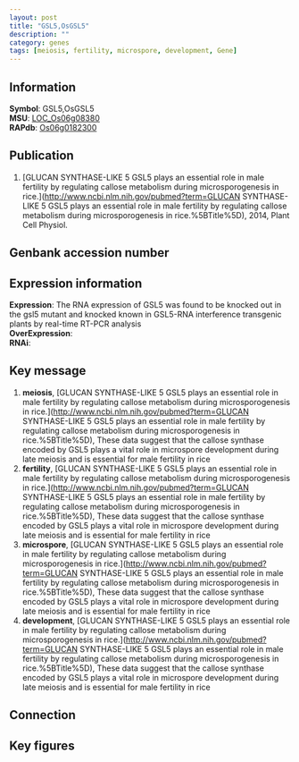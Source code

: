 ```yaml
---
layout: post
title: "GSL5,OsGSL5"
description: ""
category: genes
tags: [meiosis, fertility, microspore, development, Gene]
---
```


## Information
__Symbol__: GSL5,OsGSL5  
__MSU__: [LOC_Os06g08380](http://rice.plantbiology.msu.edu/cgi-bin/ORF_infopage.cgi?orf=LOC_Os06g08380)  
__RAPdb__: [Os06g0182300](http://rapdb.dna.affrc.go.jp/viewer/gbrowse_details/irgsp1?name=Os06g0182300)  

## Publication
1. [GLUCAN SYNTHASE-LIKE 5 GSL5 plays an essential role in male fertility by regulating callose metabolism during microsporogenesis in rice.](http://www.ncbi.nlm.nih.gov/pubmed?term=GLUCAN SYNTHASE-LIKE 5 GSL5 plays an essential role in male fertility by regulating callose metabolism during microsporogenesis in rice.%5BTitle%5D), 2014, Plant Cell Physiol.

## Genbank accession number

## Expression information
__Expression__: The RNA expression of GSL5 was found to be knocked out in the gsl5 mutant and knocked known in GSL5-RNA interference transgenic plants by real-time RT-PCR analysis  
__OverExpression__:  
__RNAi__:  

## Key message
1. __meiosis__, [GLUCAN SYNTHASE-LIKE 5 GSL5 plays an essential role in male fertility by regulating callose metabolism during microsporogenesis in rice.](http://www.ncbi.nlm.nih.gov/pubmed?term=GLUCAN SYNTHASE-LIKE 5 GSL5 plays an essential role in male fertility by regulating callose metabolism during microsporogenesis in rice.%5BTitle%5D),  These data suggest that the callose synthase encoded by GSL5 plays a vital role in microspore development during late meiosis and is essential for male fertility in rice
2. __fertility__, [GLUCAN SYNTHASE-LIKE 5 GSL5 plays an essential role in male fertility by regulating callose metabolism during microsporogenesis in rice.](http://www.ncbi.nlm.nih.gov/pubmed?term=GLUCAN SYNTHASE-LIKE 5 GSL5 plays an essential role in male fertility by regulating callose metabolism during microsporogenesis in rice.%5BTitle%5D),  These data suggest that the callose synthase encoded by GSL5 plays a vital role in microspore development during late meiosis and is essential for male fertility in rice
3. __microspore__, [GLUCAN SYNTHASE-LIKE 5 GSL5 plays an essential role in male fertility by regulating callose metabolism during microsporogenesis in rice.](http://www.ncbi.nlm.nih.gov/pubmed?term=GLUCAN SYNTHASE-LIKE 5 GSL5 plays an essential role in male fertility by regulating callose metabolism during microsporogenesis in rice.%5BTitle%5D),  These data suggest that the callose synthase encoded by GSL5 plays a vital role in microspore development during late meiosis and is essential for male fertility in rice
4. __development__, [GLUCAN SYNTHASE-LIKE 5 GSL5 plays an essential role in male fertility by regulating callose metabolism during microsporogenesis in rice.](http://www.ncbi.nlm.nih.gov/pubmed?term=GLUCAN SYNTHASE-LIKE 5 GSL5 plays an essential role in male fertility by regulating callose metabolism during microsporogenesis in rice.%5BTitle%5D),  These data suggest that the callose synthase encoded by GSL5 plays a vital role in microspore development during late meiosis and is essential for male fertility in rice

## Connection

## Key figures



